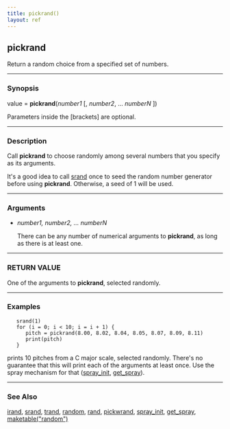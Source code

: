 ```yaml
---
title: pickrand()
layout: ref
---
```


## pickrand

Return a random choice from a specified set of numbers.

-----

### Synopsis

value = **pickrand**(*number1* \[, *number2*, ... *numberN* \])

Parameters inside the \[brackets\] are optional.

-----

### Description

Call **pickrand** to choose randomly among several numbers that you
specify as its arguments.

It's a good idea to call [srand](srand.html) once to seed the random
number generator before using **pickrand**. Otherwise, a seed of 1 will
be used.

-----

### Arguments

  - *number1, number2, ... numberN*  
      
    There can be any number of numerical arguments to **pickrand**, as
    long as there is at least one.

-----

### RETURN VALUE

One of the arguments to **pickrand**, selected randomly.

-----

### Examples

``` 
   srand(1)
   for (i = 0; i < 10; i = i + 1) {
      pitch = pickrand(8.00, 8.02, 8.04, 8.05, 8.07, 8.09, 8.11)
      print(pitch)
   }
```

prints 10 pitches from a C major scale, selected randomly. There's no
guarantee that this will print each of the arguments at least once. Use
the spray mechanism for that ([spray\_init](spray_init.html),
[get\_spray](get_spray.html)).

-----

### See Also

[irand](irand.html), [srand](srand.html), [trand](trand.html),
[random](random.html), [rand](rand.html), [pickwrand](pickwrand.html),
[spray\_init](spray_init.html), [get\_spray](get_spray.html),
[maketable("random")](maketable.html#random)
